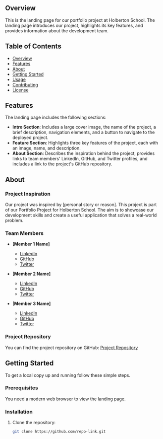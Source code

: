 

## Overview
This is the landing page for our portfolio project at Holberton School. The landing page introduces our project, highlights its key features, and provides information about the development team.

## Table of Contents
- [Overview](#overview)
- [Features](#features)
- [About](#about)
- [Getting Started](#getting-started)
- [Usage](#usage)
- [Contributing](#contributing)
- [License](#license)

## Features
The landing page includes the following sections:
- **Intro Section**: Includes a large cover image, the name of the project, a brief description, navigation elements, and a button to navigate to the deployed project.
- **Feature Section**: Highlights three key features of the project, each with an image, name, and description.
- **About Section**: Describes the inspiration behind the project, provides links to team members' LinkedIn, GitHub, and Twitter profiles, and includes a link to the project's GitHub repository.

## About
### Project Inspiration
Our project was inspired by [personal story or reason]. This project is part of our Portfolio Project for Holberton School. The aim is to showcase our development skills and create a useful application that solves a real-world problem.

### Team Members
- **[Member 1 Name]**
  - [LinkedIn](https://linkedin.com/in/member1)
  - [GitHub](https://github.com/member1)
  - [Twitter](https://twitter.com/member1)

- **[Member 2 Name]**
  - [LinkedIn](https://linkedin.com/in/member2)
  - [GitHub](https://github.com/member2)
  - [Twitter](https://twitter.com/member2)

- **[Member 3 Name]**
  - [LinkedIn](https://linkedin.com/in/member3)
  - [GitHub](https://github.com/member3)
  - [Twitter](https://twitter.com/member3)

### Project Repository
You can find the project repository on GitHub: [Project Repository](https://github.com/repo-link)

## Getting Started
To get a local copy up and running follow these simple steps.

### Prerequisites
You need a modern web browser to view the landing page.

### Installation
1. Clone the repository:
   ```sh
   git clone https://github.com/repo-link.git

